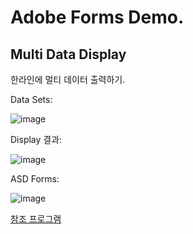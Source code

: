 # Adobe Forms Demo.


## Multi Data Display


한라인에 멀티 데이터 출력하기.

Data Sets:

![image](https://github.com/user-attachments/assets/2c5547ab-519b-49a7-bef8-67ac2adb06db)

Display 결과:

![image](https://github.com/user-attachments/assets/e3b62e42-354a-42aa-a278-0ce60b3bb4e6)


ASD Forms:

![image](https://github.com/user-attachments/assets/ef5904ec-715b-4aab-a78a-ce291b49cac1)


[참조 프로그램](/src/zzbxt05ads_010.prog.abap)

